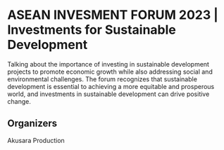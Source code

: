 # ASEAN INVESMENT FORUM 2023 | Investments for Sustainable Development
Talking about the importance of investing in sustainable development projects to promote economic growth while also addressing social and environmental challenges. The forum recognizes that sustainable development is essential to achieving a more equitable and prosperous world, and investments in sustainable development can drive positive change.

## Organizers
Akusara Production